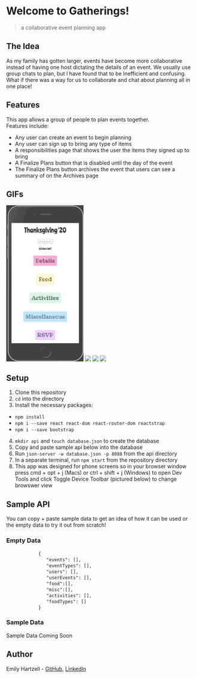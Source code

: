 # Welcome to Gatherings!

> a collaborative event planning app

## The Idea

As my family has gotten larger, events have become more collaborative instead of having one host dictating the details of an event. We usually use group chats to plan, but I have found that to be Inefficient and confusing. What if there was a way for us to collaborate and chat about planning all in one place!

## Features

This app allows a group of people to plan events together. <br />
Features include:
* Any user can create an event to begin planning
* Any user can sign up to bring any type of items
* A responsibilities page that shows the user the items they signed up to bring
* A Finalize Plans button that is disabled until the day of the event
* The Finalize Plans button archives the event that users can see a summary of on the Archives page

## GIFs
<img src="./images/detailsGIF.gif" width="207" >
<img src="./images.foodGIF.gif" width="207">
<img src="./images.actMiscGIF.gif" width="207">
<img src="./images.rsvpGIF.gif" width="207">


## Setup
1. Clone this repository
2. ```cd``` into the directory
3. Install the necessary packages:
* ```npm install```
* ```npm i --save react react-dom react-router-dom reactstrap```
* ```npm i --save bootstrap```
4. ```mkdir api``` and ```touch database.json``` to create the database
5. Copy and paste sample api below into the database
6. Run ```json-server -w database.json -p 8088``` from the api directory
7. In a separate terminal, run ```npm start``` from the repository directory
8. This app was designed for phone screens so in your browser window press cmd + opt + j (Macs) or ctrl + shift + j (Windows) to open Dev Tools and click Toggle Device Toolbar (pictured below) to change browswer view

## Sample API

You can copy + paste sample data to get an idea of how it can be used or the empty data to try it out from scratch!

### Empty Data
                {
                   "events": [],
                   "eventTypes": [],
                   "users": [],
                   "userEvents": [],
                   "food":[],
                   "misc":[],
                   "activities": [],
                   "foodTypes": []
                }

### Sample Data

Sample Data Coming Soon

## Author

Emily Hartzell - [GitHub](https://github.com/egeehartz), [LinkedIn](www.linkedin.com/in/emilyhartzell)